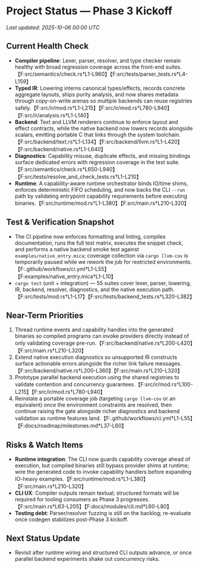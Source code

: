# Project Status — Phase 3 Kickoff

_Last updated: 2025-10-06 00:00 UTC_

## Current Health Check
- **Compiler pipeline**: Lexer, parser, resolver, and type checker remain healthy with broad regression coverage across the front-end suites.【F:src/semantics/check.rs†L1-L960】【F:src/tests/parser_tests.rs†L4-L159】
- **Typed IR**: Lowering interns canonical types/effects, records concrete aggregate layouts, ships purity analysis, and now shares metadata through copy-on-write arenas so multiple backends can reuse registries safely.【F:src/ir/mod.rs†L1-L215】【F:src/ir/mod.rs†L780-L940】【F:src/ir/analysis.rs†L1-L140】
- **Backend**: Text and LLVM renderers continue to enforce layout and effect contracts, while the native backend now lowers records alongside scalars, emitting portable C that links through the system toolchain.【F:src/backend/text.rs†L1-L134】【F:src/backend/llvm.rs†L1-L420】【F:src/backend/native.rs†L1-L640】
- **Diagnostics**: Capability misuse, duplicate effects, and missing bindings surface dedicated errors with regression coverage in the test suite.【F:src/semantics/check.rs†L650-L940】【F:src/tests/resolve_and_check_tests.rs†L1-L210】
- **Runtime**: A capability-aware runtime orchestrator binds IO/time shims, enforces deterministic FIFO scheduling, and now backs the CLI `--run` path by validating entrypoint capability requirements before executing binaries.【F:src/runtime/mod.rs†L1-L380】【F:src/main.rs†L210-L320】

## Test & Verification Snapshot
- The CI pipeline now enforces formatting and linting, compiles documentation, runs the full test matrix, executes the snippet check, and performs a native backend smoke test against `examples/native_entry.mica`; coverage collection via `cargo llvm-cov` is temporarily paused while we rework the job for restricted environments.【F:.github/workflows/ci.yml†L1-L55】【F:examples/native_entry.mica†L1-L10】
- `cargo test` (unit + integration) — 55 suites cover lexer, parser, lowering, IR, backend, resolver, diagnostics, and the native execution path.【F:src/tests/mod.rs†L1-L17】【F:src/tests/backend_tests.rs†L320-L382】

## Near-Term Priorities
1. Thread runtime events and capability handles into the generated binaries so compiled programs can invoke providers directly instead of only validating coverage pre-run.【F:src/backend/native.rs†L200-L420】【F:src/main.rs†L210-L320】
2. Extend native execution diagnostics so unsupported IR constructs surface actionable errors alongside the richer link failure messages.【F:src/backend/native.rs†L200-L360】【F:src/main.rs†L210-L320】
3. Prototype parallel backend execution using the shared registries to validate contention and concurrency guarantees.【F:src/ir/mod.rs†L100-L215】【F:src/ir/mod.rs†L780-L940】
4. Reinstate a portable coverage job (targeting `cargo llvm-cov` or an equivalent) once the environment constraints are resolved, then continue raising the gate alongside richer diagnostics and backend validation as runtime features land.【F:.github/workflows/ci.yml†L1-L55】【F:docs/roadmap/milestones.md†L37-L60】

## Risks & Watch Items
- **Runtime integration**: The CLI now guards capability coverage ahead of execution, but compiled binaries still bypass provider shims at runtime; wire the generated code to invoke capability handlers before expanding IO-heavy examples.【F:src/runtime/mod.rs†L1-L380】【F:src/main.rs†L210-L320】
- **CLI UX**: Compiler outputs remain textual; structured formats will be required for tooling consumers as Phase 3 progresses.【F:src/main.rs†L63-L205】【F:docs/modules/cli.md†L60-L80】
- **Testing debt**: Parser/resolver fuzzing is still on the backlog; re-evaluate once codegen stabilizes post-Phase 3 kickoff.

## Next Status Update
- Revisit after runtime wiring and structured CLI outputs advance, or once parallel backend experiments shake out concurrency risks.
